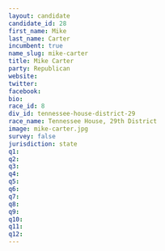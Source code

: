 ```yaml
---
layout: candidate
candidate_id: 28
first_name: Mike
last_name: Carter
incumbent: true
name_slug: mike-carter
title: Mike Carter
party: Republican
website: 
twitter: 
facebook: 
bio: 
race_id: 8
div_id: tennessee-house-district-29
race_name: Tennessee House, 29th District
image: mike-carter.jpg
survey: false
jurisdiction: state
q1: 
q2: 
q3: 
q4: 
q5: 
q6: 
q7: 
q8: 
q9: 
q10: 
q11: 
q12: 
---
```

